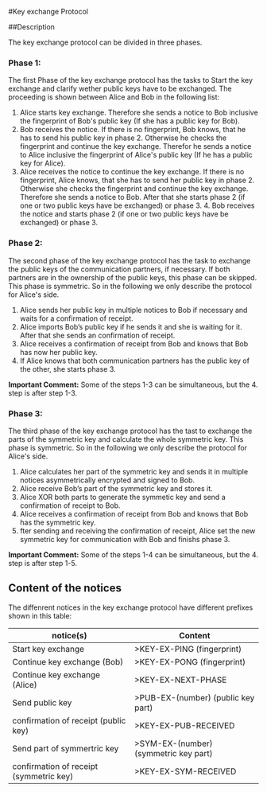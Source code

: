 #Key exchange Protocol

##Description

The key exchange protocol can be divided in three phases.

### Phase 1:

The first Phase of the key exchange protocol has the tasks to Start the key
exchange and clarify wether public keys have to be exchanged. The proceeding is
shown between Alice and Bob in the following list:

1. Alice starts key exchange. Therefore she sends a notice to Bob inclusive the
fingerprint of Bob's public key (If she has a public key for Bob).
2. Bob receives the notice. If there is no fingerprint, Bob knows, that he has
to send his public key in phase 2. Otherwise he checks the fingerprint and
continue the key exchange. Therefor he sends a notice to Alice inclusive the
fingerprint of Alice's public key (If he has a public key for Alice).
3. Alice receives the notice to continue the key exchange. If there is no
fingerprint, Alice knows, that she has to send her public key in phase 2.
Otherwise she checks the fingerprint and continue the key exchange. Therefore
she sends a notice to Bob. After that she starts phase 2 (if one or two public
keys have be exchanged) or phase 3.  4. Bob receives the notice and starts
phase 2 (if one or two public keys have be exchanged) or phase 3.

### Phase 2:

The second phase of the key exchange protocol has the task to exchange the
public keys of the communication partners, if necessary. If both partners are
in the ownership of the public keys, this phase can be skipped. This phase is
symmetric. So in the following we only describe the protocol for Alice's side.

1. Alice sends her public key in multiple notices to Bob if necessary and waits
for a confirmation of receipt.
2. Alice imports Bob’s public key if he sends it and she is waiting for it.
After that she sends an confirmation of receipt.
3. Alice receives a confirmation of receipt from Bob and knows that Bob has now
her public key.
4. If Alice knows that both communication partners has the public key of the
other, she starts phase 3.

**Important Comment:** Some of the steps 1-3 can be simultaneous, but the 4.
step is after step 1-3.

### Phase 3:
The third phase of the key exchange protocol has the tast to exchange the parts
of the symmetric key and calculate the whole symmetric key. This phase is
symmetric. So in the following we only describe the protocol for Alice's side.

1. Alice calculates her part of the symmetric key and sends it in multiple
notices asymmetrically encrypted and signed to Bob.
2. Alice receive Bob’s part of the symmetric key and stores it.
3. Alice XOR both parts to generate the symmetic key and send a confirmation of
receipt to Bob.
4. Alice receives a confirmation of receipt from Bob and knows that Bob has the
symmetric key.
5. fter sending and receiving the confirmation of receipt, Alice set the new
symmetric key for communication with Bob and finishs phase 3.

**Important Comment:** Some of the steps 1-4 can be simultaneous, but the 4.
step is after step 1-5.

## Content of the notices

The diffenrent notices in the key exchange protocol have different prefixes shown in this table:

| notice(s)                               | Content                               |
| --------------------------------------- | ------------------------------------- |
| Start key exchange                      | >KEY-EX-PING (fingerprint)            |
| Continue key exchange (Bob)             | >KEY-EX-PONG (fingerprint)            |
| Continue key exchange (Alice)           | >KEY-EX-NEXT-PHASE                    |
| Send public key                         | >PUB-EX-(number) (public key part)    |
| confirmation of receipt (public key)    | >KEY-EX-PUB-RECEIVED                  |
| Send part of symmertric key             | >SYM-EX-(number) (symmetric key part) |
| confirmation of receipt (symmetric key) | >KEY-EX-SYM-RECEIVED                  |
